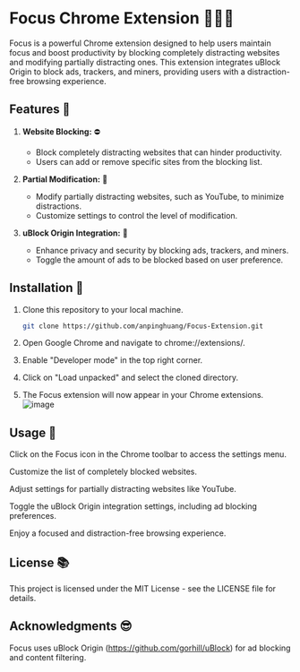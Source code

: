 # Focus Chrome Extension 🌟😵‍💫

Focus is a powerful Chrome extension designed to help users maintain focus and boost productivity by blocking completely distracting websites and modifying partially distracting ones. This extension integrates uBlock Origin to block ads, trackers, and miners, providing users with a distraction-free browsing experience.

## Features 🎉

1. **Website Blocking:** ⛔
   - Block completely distracting websites that can hinder productivity.
   - Users can add or remove specific sites from the blocking list.

2. **Partial Modification:** 🔀
   - Modify partially distracting websites, such as YouTube, to minimize distractions.
   - Customize settings to control the level of modification.

3. **uBlock Origin Integration:** 🚫
   - Enhance privacy and security by blocking ads, trackers, and miners.
   - Toggle the amount of ads to be blocked based on user preference.

## Installation 📲

1. Clone this repository to your local machine.

   ```bash
   git clone https://github.com/anpinghuang/Focus-Extension.git

2. Open Google Chrome and navigate to chrome://extensions/.

3. Enable "Developer mode" in the top right corner.

4. Click on "Load unpacked" and select the cloned directory.

5. The Focus extension will now appear in your Chrome extensions.
   ![image](https://github.com/anpinghuang/Focus-Extension/assets/118650416/bae12c5b-6b1a-48e7-ade1-47648957647c)

## Usage 🤯
Click on the Focus icon in the Chrome toolbar to access the settings menu.

Customize the list of completely blocked websites.

Adjust settings for partially distracting websites like YouTube.

Toggle the uBlock Origin integration settings, including ad blocking preferences.

Enjoy a focused and distraction-free browsing experience.

## License 📚
This project is licensed under the MIT License - see the LICENSE file for details.

## Acknowledgments 😎
Focus uses uBlock Origin (https://github.com/gorhill/uBlock) for ad blocking and content filtering.
